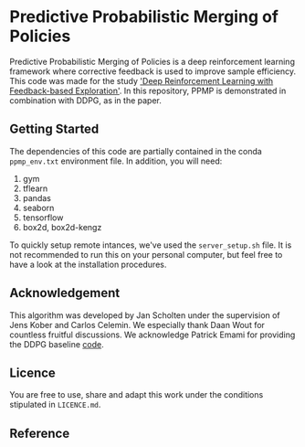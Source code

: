 # Predictive Probabilistic Merging of Policies
Predictive Probabilistic Merging of Policies is a deep reinforcement learning framework where corrective feedback is used to improve sample efficiency. 
This code was made for the study ['Deep Reinforcement Learning with Feedback-based Exploration'](https://arxiv.org/).
In this repository, PPMP is demonstrated in combination with DDPG, as in the paper.

## Getting Started
The dependencies of this code are partially contained in the conda `ppmp_env.txt` environment file. In addition, you will need:
1. gym
2. tflearn
3. pandas
4. seaborn
5. tensorflow
6. box2d, box2d-kengz

To quickly setup remote intances, we've used the `server_setup.sh` file. It is not recommended to run this on your personal computer, but feel free to have a look at the installation procedures. 

## Acknowledgement
This algorithm was developed by Jan Scholten under the supervision of Jens Kober and Carlos Celemin. 
We especially thank Daan Wout for countless fruitful discussions. We acknowledge Patrick Emami for providing the DDPG baseline [code](https://github.com/pemami4911/deep-rl).

## Licence
You are free to use, share and adapt this work under the conditions stipulated in `LICENCE.md`. 

## Reference
